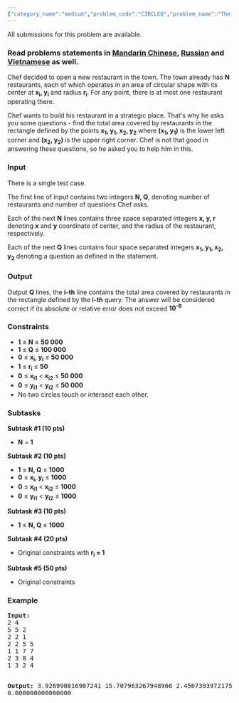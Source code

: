 ```yaml
---
{"category_name":"medium","problem_code":"CIRCLEQ","problem_name":"The New Restaurant","languages_supported":{"0":"ADA","1":"ASM","2":"BASH","3":"BF","4":"C","5":"C99 strict","6":"CAML","7":"CLOJ","8":"CLPS","9":"CPP 4.3.2","10":"CPP 4.9.2","11":"CPP14","12":"CS2","13":"D","14":"ERL","15":"FORT","16":"FS","17":"GO","18":"HASK","19":"ICK","20":"ICON","21":"JAVA","22":"JS","23":"LISP clisp","24":"LISP sbcl","25":"LUA","26":"NEM","27":"NICE","28":"NODEJS","29":"PAS fpc","30":"PAS gpc","31":"PERL","32":"PERL6","33":"PHP","34":"PIKE","35":"PRLG","36":"PYPY","37":"PYTH","38":"PYTH 3.4","39":"RUBY","40":"SCALA","41":"SCM chicken","42":"SCM guile","43":"SCM qobi","44":"ST","45":"TCL","46":"TEXT","47":"WSPC"},"max_timelimit":3,"source_sizelimit":50000,"problem_author":"amrmahmoud","problem_tester":"dpraveen","date_added":"17-06-2016","tags":{"0":"amrmahmoud","1":"medium","2":"sept16"},"time":{"view_start_date":1473931800,"submit_start_date":1473931800,"visible_start_date":1473931800,"end_date":1735669800},"layout":"problem"}
---
```

<span class="solution-visible-txt">All submissions for this problem are available.</span><h3> Read problems statements in <a target="_blank" href="http://www.codechef.com/download/translated/SEPT16/mandarin/CIRCLEQ.pdf">Mandarin Chinese</a>, <a target="_blank" href="http://www.codechef.com/download/translated/SEPT16/russian/CIRCLEQ.pdf">Russian</a> and <a target="_blank" href="http://www.codechef.com/download/translated/SEPT16/vietnamese/CIRCLEQ.pdf">Vietnamese</a> as well.</h3>

<p>Chef decided to open a new restaurant in the town. The town already has <b>N</b> restaurants, each of which operates in an area of circular shape with its center at <b>x<sub>i</sub>, y<sub>i</sub></b> and radius <b>r<sub>i</sub></b>. For any point, there is at most one restaurant operating there.</p>

<p>Chef wants to build his restaurant in a strategic place. That's why he asks you some questions - find the total area covered by restaurants in the rectangle defined by the points <b>x<sub>1</sub>, y<sub>1</sub>, x<sub>2</sub>, y<sub>2</sub></b> where <b>(x<sub>1</sub>, y<sub>1</sub>)</b> is the lower left corner and <b>(x<sub>2</sub>, y<sub>2</sub>)</b> is the upper right corner. Chef is not that good in answering these questions, so he asked you to help him in this.</p>

<h3>Input</h3>
<p>There is a single test case.</p>
<p>The first line of input contains two integers <b>N, Q</b>, denoting number of restaurants and number of questions Chef asks.</p>
<p>Each of the next <b>N</b> lines contains three space separated integers <b>x, y, r</b> denoting <b>x</b> and <b>y</b> coordinate of center, and the radius of the restaurant, respectively.</p>
<p>Each of the next <b>Q</b> lines contains four space separated integers <b>x<sub>1</sub>, y<sub>1</sub>, x<sub>2</sub>, y<sub>2</sub></b> denoting a question as defined in the statement.</p>

<h3>Output</h3>
<p>Output <b>Q</b> lines, the <b>i-th</b> line contains the total area covered by restaurants in the rectangle defined by the <b>i-th</b> query.
The answer will be considered correct if its absolute or relative error does not exceed <b>10<sup>-6</sup></b> </p>

<h3>Constraints</h3>
<p><ul>
<li><b>1</b> ≤ <b>N</b> ≤ <b>50 000</b></li>
<li><b>1</b> ≤ <b>Q</b> ≤ <b>100 000</b></li>
<li><b>0</b> ≤ <b>x<sub>i</sub>, y<sub>i</sub></b> ≤ <b>50 000</b></li>
<li><b>1</b> ≤ <b>r<sub>i</sub></b> ≤ <b>50</b></li>
<li><b>0</b> ≤ <b>x<sub>i1</sub></b> &lt; <b>x<sub>i2</sub></b> ≤ <b>50 000</b></li>
<li><b>0</b> ≤ <b>y<sub>i1</sub></b> &lt; <b>y<sub>i2</sub></b> ≤ <b>50 000</b></li>
<li>No two circles touch or intersect each other.</li>
</ul></p>

<h3>Subtasks</h3>
<p><b>Subtask #1 (10 pts)</b><ul>
<li><b>N</b> = <b>1</b></li>
</ul></p>
<p><b>Subtask #2 (10 pts)</b><ul>
<li><b>1</b> ≤ <b>N, Q</b> ≤ <b>1000</b></li>
<li><b>0</b> ≤ <b>x<sub>i</sub>, y<sub>i</sub></b> ≤ <b>1000</b></li>
<li><b>0</b> ≤ <b>x<sub>i1</sub></b> &lt; <b>x<sub>i2</sub></b> ≤ <b>1000</b></li>
<li><b>0</b> ≤ <b>y<sub>i1</sub></b> &lt; <b>y<sub>i2</sub></b> ≤ <b>1000</b></li>
</ul></p>
<p><b>Subtask #3 (10 pts)</b><ul>
<li><b>1</b> ≤ <b>N, Q</b> ≤ <b>1000</b></li>
</ul></p>
<p><b>Subtask #4 (20 pts)</b><ul>
<li>Original constraints with <b>r<sub>i</sub> = 1 </b></li>
</ul>
<p><b>Subtask #5 (50 pts)</b><ul>
<li>Original constraints</li>
</ul>
</p>

<h3>Example</h3>
<pre><b>Input:</b>
2 4
5 5 2
2 2 1
2 2 5 5
1 1 7 7
2 3 8 4
1 3 2 4

<b>Output:</b>
3.926990816987241
15.707963267948966
2.456739397217513
0.000000000000000
</pre>